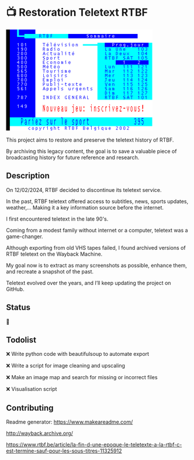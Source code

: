 # 📺 Restoration Teletext RTBF
![Alt text](https://github.com/pocketvince/Restoration-Teletext-RTBF/blob/main/picture.gif?raw=true "todo")

This project aims to restore and preserve the teletext history of RTBF.

By archiving this legacy content, the goal is to save a valuable piece of broadcasting history for future reference and research.

## Description
On 12/02/2024, RTBF decided to discontinue its teletext service.

In the past, RTBF teletext offered access to subtitles, news, sports updates, weather,... Making it a key information source before the internet.

I first encountered teletext in the late 90's.

Coming from a modest family without internet or a computer, teletext was a game-changer.

Although exporting from old VHS tapes failed, I found archived versions of RTBF teletext on the Wayback Machine.

My goal now is to extract as many screenshots as possible, enhance them, and recreate a snapshot of the past.

Teletext evolved over the years, and I’ll keep updating the project on GitHub.

## Status

🧠

## Todolist
❌ Write python code with beautifulsoup to automate export

❌ Write a script for image cleaning and upscaling

❌ Make an image map and search for missing or incorrect files

❌ Visualisation script

## Contributing

Readme generator: https://www.makeareadme.com/

http://wayback.archive.org/

https://www.rtbf.be/article/la-fin-d-une-epoque-le-teletexte-a-la-rtbf-c-est-termine-sauf-pour-les-sous-titres-11325912
